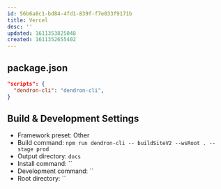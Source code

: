```yaml
---
id: 56b6a8c1-bd84-4fd1-839f-f7e033f9171b
title: Vercel
desc: ''
updated: 1611353825048
created: 1611352655402
---
```


## package.json

```json
"scripts": {
  "dendron-cli": "dendron-cli",
}
```

## Build & Development Settings

- Framework preset: Other
- Build command:
  `npm run dendron-cli -- buildSiteV2 --wsRoot . --stage prod`
- Output directory: `docs`
- Install command: ``
- Development command: ``
- Root directory: ``
